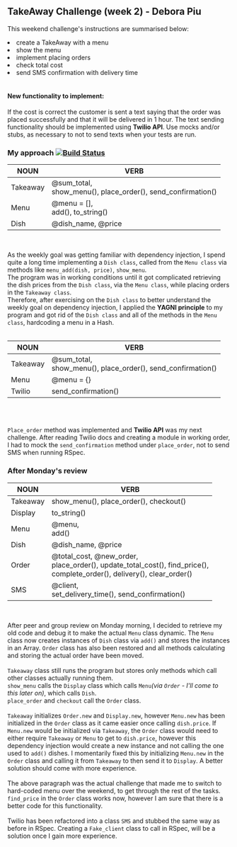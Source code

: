 ## TakeAway Challenge (week 2) - Debora Piu


This weekend challenge's instructions are summarised below:
<li> create a TakeAway with a menu
<li> show the menu
<li> implement placing orders
<li> check total cost
<li> send SMS confirmation with delivery time
<br>
<br>

#### New functionality to implement:

If the cost is correct the customer is sent a text saying that the order was placed successfully and that it will be delivered in 1 hour.
The text sending functionality should be implemented using <b>Twilio API</b>.
Use mocks and/or stubs, as necessary to not to send texts when your tests are run.

### My approach [![Build Status](https://travis-ci.org/Debora38/takeaway-challenge.svg?branch=master)](https://travis-ci.org/Debora38/takeaway-challenge)

| NOUN | VERB |
|-------|------|
| Takeaway | @sum_total, <br>show_menu(), place_order(), send_confirmation() |
| Menu | @menu = [],<br>add(), to_string()|
| Dish | @dish_name, @price |
<br>

As the weekly goal was getting familiar with dependency injection, I spend quite a long time implementing a `Dish class`, called from the `Menu class` via methods like `menu_add(dish, price)`, `show_menu`.<br>
The program was in working conditions until it got complicated retrieving the dish prices from the `Dish class`, via the `Menu class`, while placing orders in the `Takeaway class`.<br>
Therefore, after exercising on the `Dish class` to better understand the weekly goal on dependency injection, I applied the <b>YAGNI principle</b> to my program and got rid of the `Dish class` and all of the methods in the `Menu class`, hardcoding a menu in a Hash.<br>
<br>


| NOUN | VERB |
|-------|------|
| Takeaway | @sum_total,<br>show_menu(), place_order(), send_confirmation() |
| Menu | @menu = {} |
|Twilio| send_confirmation()|
<br>

<br>

`Place_order` method was implemented and <b>Twilio API</b> was my next challenge. After reading Twilio docs and creating a module in working order, I had to mock the `send_confirmation` method under `place_order`, not to send SMS when running RSpec.

### After Monday's review

| NOUN | VERB |
|-------|------|
| Takeaway | show_menu(), place_order(), checkout() |
| Display | to_string() |
| Menu | @menu,<br>add() |
| Dish | @dish_name, @price |
| Order | @total_cost, @new_order,<br> place_order(), update_total_cost(), find_price(),<br>complete_order(), delivery(), clear_order() |
| SMS | @client,<br>set_delivery_time(), send_confirmation() |

<br>

After peer and group review on Monday morning, I decided to retrieve my old code and debug it to make the actual `Menu` class dynamic. The `Menu` class now creates instances of `Dish` class via `add()` and stores the instances in an Array.
`Order` class has also been restored and all methods calculating and storing the actual order have been moved.<br>
<br>
`Takeaway` class still runs the program but stores only methods which call other classes actually running them.<br>
`show_menu` calls the `Display` class which calls `Menu`<i>(via `Order` - I'll come to this later on)</i>, which calls `Dish`.<br>
`place_order` and `checkout` call the `Order` class.<br>
<br>
`Takeaway` initializes `Order.new` and `Display.new`, however `Menu.new` has been initialized in the `Order` class as it came easier once calling `dish.price`. If `Menu.new` would be initialized via `Takeaway`, the `Order` class would need to either require `Takeaway` or `Menu` to get to `dish.price`, however this dependency injection would create a new instance and not calling the one used to `add()` dishes. I momentarily fixed this by initializing `Menu.new` in the `Order` class and calling it from `Takeaway` to then send it to `Display`. A better solution should come with more experience.<br>
<br>
The above paragraph was the actual challenge that made me to switch to hard-coded menu over the weekend, to get through the rest of the tasks. `find_price` in the `Order` class works now, however I am sure that there is a better code for this functionality.<br>
<br>
Twilio has been refactored into a class `SMS` and stubbed the same way as before in RSpec. Creating a `Fake_client` class to call in RSpec, will be a solution once I gain more experience.
